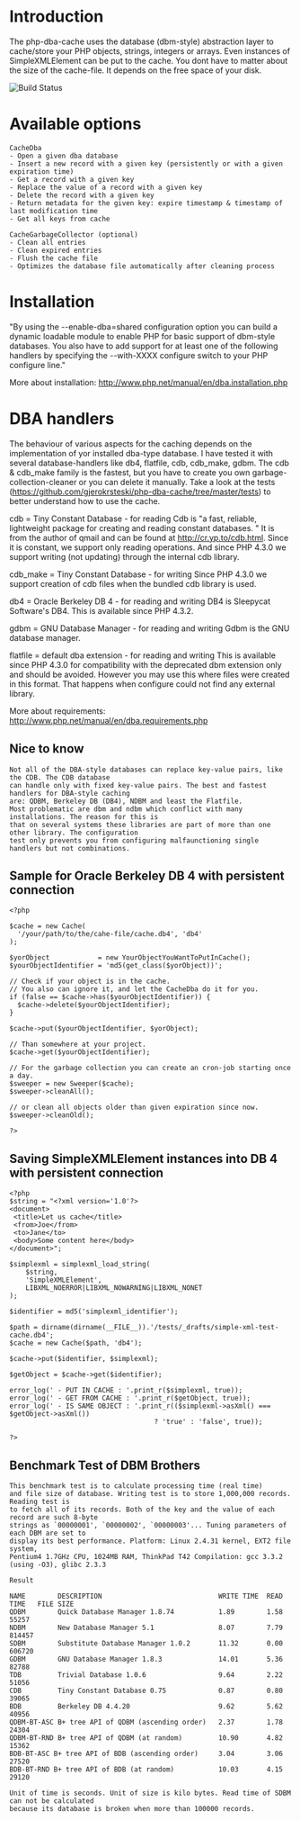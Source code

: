 Introduction
============

The php-dba-cache uses the database (dbm-style) abstraction layer to cache/store your PHP objects, 
strings, integers or arrays. Even instances of SimpleXMLElement can be put to the cache. You dont 
have to matter about the size of the cache-file. It depends on the free space of your disk.

![Build Status](https://travis-ci.org/gjerokrsteski/php-dba-cache.png?branch=master)
    

Available options
===========================

    CacheDba
    - Open a given dba database
    - Insert a new record with a given key (persistently or with a given expiration time)
    - Get a record with a given key
    - Replace the value of a record with a given key
    - Delete the record with a given key
    - Return metadata for the given key: expire timestamp & timestamp of last modification time
    - Get all keys from cache
    
    CacheGarbageCollector (optional)
    - Clean all entries
    - Clean expired entries
    - Flush the cache file
    - Optimizes the database file automatically after cleaning process

Installation
============

"By using the --enable-dba=shared configuration option you can build a dynamic loadable module
to enable PHP for basic support of dbm-style databases. You also have to add support for at
least one of the following handlers by specifying the --with-XXXX configure switch
to your PHP configure line."
    
More about installation: http://www.php.net/manual/en/dba.installation.php

DBA handlers
============

The behaviour of various aspects for the caching depends on the implementation of yor
installed dba-type database. I have tested it with several database-handlers like db4, flatfile,
cdb, cdb_make, gdbm. The cdb & cdb_make family is the fastest, but you have to create
you own garbage-collection-cleaner or you can delete it manually. Take a look at the tests
(https://github.com/gjerokrsteski/php-dba-cache/tree/master/tests) to better understand
how to use the cache.

cdb = Tiny Constant Database - for reading
Cdb is "a fast, reliable, lightweight package for creating and reading constant databases.
" It is from the author of qmail and can be found at http://cr.yp.to/cdb.html. Since it is
constant, we support only reading operations. And since PHP 4.3.0 we support writing
(not updating) through the internal cdb library.

cdb_make = Tiny Constant Database - for writing
Since PHP 4.3.0 we support creation of cdb files when the bundled cdb library is used.

db4 = Oracle Berkeley DB 4 - for reading and writing
DB4 is Sleepycat Software's DB4. This is available since PHP 4.3.2.

gdbm = GNU Database Manager - for reading and writing
Gdbm is the GNU database manager.

flatfile = default dba extension - for reading and writing
This is available since PHP 4.3.0 for compatibility with the deprecated dbm extension only
and should be avoided. However you may use this where files were created in this format.
That happens when configure could not find any external library.
    
More about requirements: http://www.php.net/manual/en/dba.requirements.php


Nice to know
------------

    Not all of the DBA-style databases can replace key-value pairs, like the CDB. The CDB database
    can handle only with fixed key-value pairs. The best and fastest handlers for DBA-style caching
    are: QDBM, Berkeley DB (DB4), NDBM and least the Flatfile.
    Most problematic are dbm and ndbm which conflict with many installations. The reason for this is
    that on several systems these libraries are part of more than one other library. The configuration
    test only prevents you from configuring malfaunctioning single handlers but not combinations.

Sample for Oracle Berkeley DB 4 with persistent connection
----------------------------------------------------------

    <?php

    $cache = new Cache(
      '/your/path/to/the/cahe-file/cache.db4', 'db4'
    );
    
    $yorObject            = new YourObjectYouWantToPutInCache();
    $yourObjectIdentifier = 'md5(get_class($yorObject))';
    
    // Check if your object is in the cache.
    // You also can ignore it, and let the CacheDba do it for you.
    if (false == $cache->has($yourObjectIdentifier)) {
      $cache->delete($yourObjectIdentifier);
    }
    
    $cache->put($yourObjectIdentifier, $yorObject);
    
    // Than somewhere at your project.
    $cache->get($yourObjectIdentifier);
    
    // For the garbage collection you can create an cron-job starting once a day.
    $sweeper = new Sweeper($cache);
    $sweeper->cleanAll();
    
    // or clean all objects older than given expiration since now.
    $sweeper->cleanOld();
    
    ?>

Saving SimpleXMLElement instances into DB 4 with persistent connection
----------------------------------------------------------------------

    <?php
    $string = "<?xml version='1.0'?>
    <document>
     <title>Let us cache</title>
     <from>Joe</from>
     <to>Jane</to>
     <body>Some content here</body>
    </document>";

    $simplexml = simplexml_load_string(
        $string,
        'SimpleXMLElement',
        LIBXML_NOERROR|LIBXML_NOWARNING|LIBXML_NONET
    );

    $identifier = md5('simplexml_identifier');

    $path = dirname(dirname(__FILE__)).'/tests/_drafts/simple-xml-test-cache.db4';
    $cache = new Cache($path, 'db4');

    $cache->put($identifier, $simplexml);

    $getObject = $cache->get($identifier);

    error_log(' - PUT IN CACHE : '.print_r($simplexml, true));
    error_log(' - GET FROM CACHE : '.print_r($getObject, true));
    error_log(' - IS SAME OBJECT : '.print_r(($simplexml->asXml() === $getObject->asXml())
                                        ? 'true' : 'false', true));

    ?>


Benchmark Test of DBM Brothers
------------------------------

    This benchmark test is to calculate processing time (real time)
    and file size of database. Writing test is to store 1,000,000 records. Reading test is
    to fetch all of its records. Both of the key and the value of each record are such 8-byte
    strings as `00000001', `00000002', `00000003'... Tuning parameters of each DBM are set to
    display its best performance. Platform: Linux 2.4.31 kernel, EXT2 file system,
    Pentium4 1.7GHz CPU, 1024MB RAM, ThinkPad T42 Compilation: gcc 3.3.2 (using -O3), glibc 2.3.3

    Result

    NAME        DESCRIPTION                             WRITE TIME  READ TIME   FILE SIZE
    QDBM        Quick Database Manager 1.8.74           1.89        1.58        55257
    NDBM        New Database Manager 5.1                8.07        7.79        814457
    SDBM        Substitute Database Manager 1.0.2       11.32       0.00        606720
    GDBM        GNU Database Manager 1.8.3              14.01       5.36        82788
    TDB         Trivial Database 1.0.6                  9.64        2.22        51056
    CDB         Tiny Constant Database 0.75             0.87        0.80        39065
    BDB         Berkeley DB 4.4.20                      9.62        5.62        40956
    QDBM-BT-ASC B+ tree API of QDBM (ascending order)   2.37        1.78        24304
    QDBM-BT-RND B+ tree API of QDBM (at random)         10.90       4.82        15362
    BDB-BT-ASC B+ tree API of BDB (ascending order)     3.04        3.06        27520
    BDB-BT-RND B+ tree API of BDB (at random)           10.03       4.15        29120

    Unit of time is seconds. Unit of size is kilo bytes. Read time of SDBM can not be calculated
    because its database is broken when more than 100000 records.
